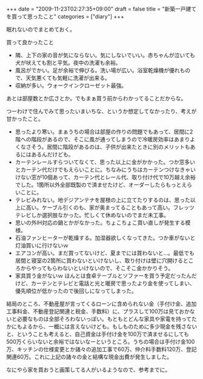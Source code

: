 +++
date = "2009-11-23T02:27:35+09:00"
draft = false
title = "新築一戸建てを買って思ったこと"
categories = ["diary"]
+++

眠れないのでまとめておく。

買って良かったこと
 <ul>
	<li>隣、上下の家の音が気にならない。気にしないでいい。赤ちゃんが泣いても犬が吠えても割と平気。夜中の洗濯も余裕。</li>
	<li>風呂がでかい。足が余裕で伸びる。洗い場が広い。浴室乾燥機が優れもので、天気悪くても気軽に洗濯が出来る。</li>
	<li>収納が多い。ウォークインクローゼット最強。</li>
</ul>

あとは部屋数とか広さとか。でもまぁ買う前からわかってることだからな。

つーわけで住んでみて思ったいまいちな、というか想定してなかったり、考えが甘かったこと。

<ul>
	<li>思ったより寒い。まぁうちの場合は部屋の作りの問題でもあって、居間に2階への階段があるので、そこに風が通ってしまうので冷暖房効率はあまりよくなさそう。居間に階段があるのは、子供が出来たときに別のメリットもあるにはあるんだけども。</li>
	<li>カーテンレールすらついてなくて、思った以上に金がかかった。つか窓多いとカーテン代だけでもえらいことに。ちなみにうちはカーテンつけなきゃいけない窓が10個あって、カーテン代とレール代、取り付け代で10万越え余裕でした。1箇所以外全部既製ので済ませたけど、オーダーしたらもっとえらいことに。</li>
	<li>テレビみれない。地デジアンテナを屋根の上に立てたりするのは、思った以上に高い。ケーブル引くのも、家が奥まってることもあって高い。フレッツテレビしか選択肢なかった。忙しくて休めないのでまだ未工事。</li>
	<li>思いの外IH対応の鍋とかがなかった。ちょこちょこ買い直しが発生する模様。</li>
	<li>石油ファンヒーターが乾燥する。加湿器欲しくなってきた。つか車がないと灯油買いに行けないｗ</li>
	<li>エアコンが高い。まだ買ってないけど、夏までには買わないと…。最低でも居間と寝室の2箇所に買わないといけないし、取り付けは壁に穴開けるところからやってもらわないといけないので、そこそこ金かかりそう。</li>
	<li>家具買う金がないｗ ほんとは食卓テーブルとソファーを買う予定だったんだけど、カーテンとテレビと電話と光と暖房で思ったより金を使ってしまい、優先順位が低かったので後回しになってしまった。</li>
</ul>

結局のところ、不動産屋が言ってくるローンに含められない金（手付け金、追加工事料金、不動産登記関連と税金、手数料）に、プラスして100万は見ておかないと必要なものは全部そろわないっぽい。もともとどんな家具や家電を持ってたかにもよるから、一概には言えないけども。もしものために多少現金を残さないと、ということも考えると、自己資金は手付け金を100万で済ませるにしても500万くらいないと余裕ではないなーというところ。うちの場合は手付け金100万、キッチンの仕様変更とか諸々の追加工事で60万、仲介料手数料120万、登記関連60万。これに上記の諸々の金と結構な現金出費が発生しました。

なにやら家を買おうと画策してる人がいるようなので、参考までに。
